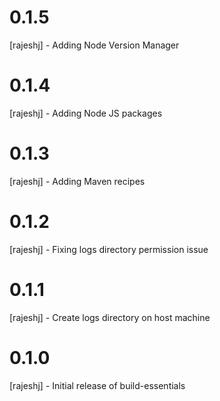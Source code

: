 # 0.1.5
[rajeshj] - Adding Node Version Manager 
# 0.1.4
[rajeshj] - Adding Node JS packages
# 0.1.3
[rajeshj] - Adding Maven recipes
# 0.1.2
[rajeshj] - Fixing logs directory permission issue
# 0.1.1
[rajeshj] - Create logs directory on host machine
# 0.1.0
[rajeshj] - Initial release of build-essentials

